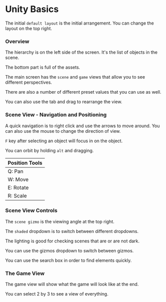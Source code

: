 # Unity Basics

The initial `default layout` is the initial arrangement. You can change the layout on the top right.

### Overview

The hierarchy is on the left side of the screen. It's the list of objects in the scene.

The bottom part is full of the assets.

The main screen has the `scene` and `game` views that allow you to see different perspectives.

There are also a number of different preset values that you can use as well.

You can also use the tab and drag to rearrange the view.

### Scene View - Navigation and Positioning

A quick navigation is to right click and use the arrows to move around. You can also use the mouse to change the direction of view.

`F` key after selecting an object will focus in on the object.

You can orbit by holding `alt` and dragging.

| Position Tools 	|
| ---				|
| Q: Pan 			|
| W: Move 			|
| E: Rotate 		|
| R: Scale 			|

### Scene View Controls

The `scene gizmo` is the viewing angle at the top right.

The `shaded` dropdown is to switch between different dropdowns.

The lighting is good for checking scenes that are or are not dark.

You can use the gizmos dropdown to switch between gizmos.

You can use the search box in order to find elements quickly.

### The Game View

The game view will show what the game will look like at the end.

You can select 2 by 3 to see a view of everything.
